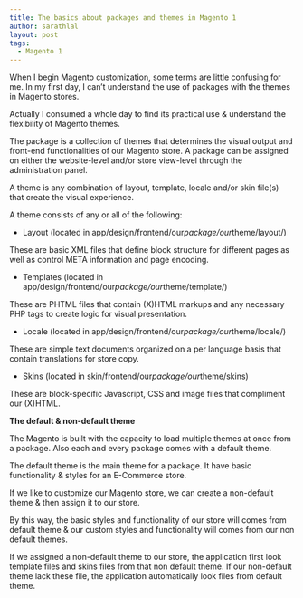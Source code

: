 ```yaml
---
title: The basics about packages and themes in Magento 1
author: sarathlal
layout: post
tags:
  - Magento 1
---
```

When I begin Magento customization, some terms are little confusing for me. In my first day, I can&#8217;t understand the use of packages with the themes in Magento stores.

Actually I consumed a whole day to find its practical use & understand the flexibility of Magento themes.

The package is a collection of themes that determines the visual output and front-end functionalities of our Magento store. A package can be assigned on either the website-level and/or store view-level through the administration panel.

A theme is any combination of layout, template, locale and/or skin file(s) that create the visual experience.

A theme consists of any or all of the following:

*   Layout (located in app/design/frontend/our*package/our*theme/layout/)

These are basic XML files that define block structure for different pages as well as control META information and page encoding.

*   Templates (located in app/design/frontend/our*package/our*theme/template/)

These are PHTML files that contain (X)HTML markups and any necessary PHP tags to create logic for visual presentation.

*   Locale (located in app/design/frontend/our*package/our*theme/locale/)

These are simple text documents organized on a per language basis that contain translations for store copy.

*   Skins (located in skin/frontend/our*package/our*theme/skins)

These are block-specific Javascript, CSS and image files that compliment our (X)HTML.

**The default & non-default theme**

The Magento is built with the capacity to load multiple themes at once from a package. Also each and every package comes with a default theme.

The default theme is the main theme for a package. It have basic functionality & styles for an E-Commerce store.

If we like to customize our Magento store, we can create a non-default theme & then assign it to our store. 

By this way, the basic styles and functionality of our store will comes from default theme & our custom styles and functionality will comes from our non default themes.

If we assigned a non-default theme to our store, the application first look template files and skins files from that non default theme. If our non-default theme lack these file, the application automatically look files from default theme.
